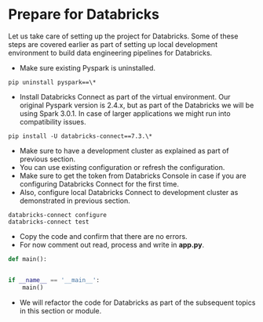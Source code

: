 # Prepare for Databricks

Let us take care of setting up the project for Databricks. Some of these steps are covered earlier as part of setting up local development environment to build data engineering pipelines for Databricks.

* Make sure existing Pyspark is uninstalled.

```shell script
pip uninstall pyspark==\*
```

* Install Databricks Connect as part of the virtual environment. Our original Pyspark version is 2.4.x, but as part of the Databricks we will be using Spark 3.0.1. In case of larger applications we might run into compatibility issues.

```shell script
pip install -U databricks-connect==7.3.\*
```

* Make sure to have a development cluster as explained as part of previous section.
* You can use existing configuration or refresh the configuration. 
* Make sure to get the token from Databricks Console in case if you are configuring Databricks Connect for the first time.
* Also, configure local Databricks Connect to development cluster as demonstrated in previous section.

```shell script
databricks-connect configure
databricks-connect test
```

* Copy the code and confirm that there are no errors. 
* For now comment out read, process and write in **app.py**.

```python
def main():


if __name__ == '__main__':
    main()
```
* We will refactor the code for Databricks as part of the subsequent topics in this section or module.
